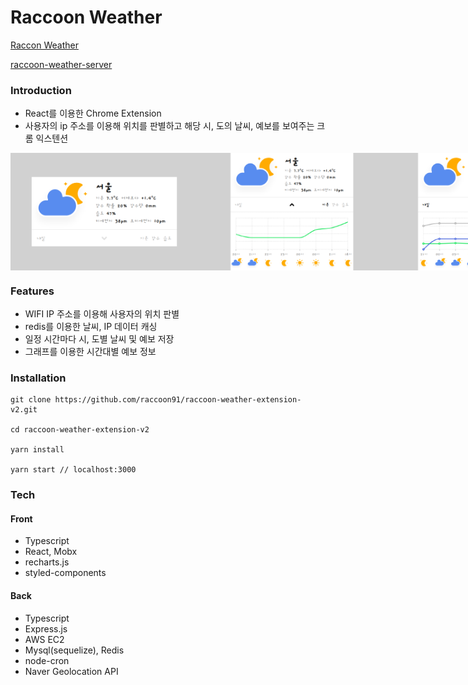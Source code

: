 # Raccoon Weather

<a href="https://chrome.google.com/webstore/detail/raccoon-weather/lkjiceiccfaeddfhodmclmicchaagcno" target="_blank">Raccon Weather</a>

<a href="https://github.com/raccoon91/raccoon-weather-server" target="_blank">raccoon-weather-server</a>

### Introduction

- React를 이용한 Chrome Extension
- 사용자의 ip 주소를 이용해 위치를 판별하고 해당 시, 도의 날씨, 예보를 보여주는 크롬 익스텐션

<div style="display: flex;">
  <img src="image_1.png" alt="drawing" width="300"/>
  <img src="image_2.png" alt="drawing" width="300"/>
  <img src="image_3.png" alt="drawing" width="300"/>
</div>

### Features

- WIFI IP 주소를 이용해 사용자의 위치 판별
- redis를 이용한 날씨, IP 데이터 캐싱
- 일정 시간마다 시, 도별 날씨 및 예보 저장
- 그래프를 이용한 시간대별 예보 정보

### Installation

```
git clone https://github.com/raccoon91/raccoon-weather-extension-v2.git

cd raccoon-weather-extension-v2

yarn install

yarn start // localhost:3000
```

### Tech

#### Front

- Typescript
- React, Mobx
- recharts.js
- styled-components

#### Back

- Typescript
- Express.js
- AWS EC2
- Mysql(sequelize), Redis
- node-cron
- Naver Geolocation API
